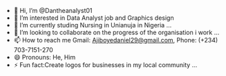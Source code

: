 - 👋 Hi, I’m @Dantheanalyst01
- 👀 I’m interested in Data Analyst job and Graphics design
- 🌱 I’m currently studing Nursing in Unianuja in Nigeria ...
- 💞️ I’m looking to collaborate on the progress of the organisation i work ...
- 📫 How to reach me Gmail: Ajiboyedaniel29@gmail.com, Phone: (+234) 703-7151-270
- 😄 Pronouns: He, Him
- ⚡ Fun fact:Create logos for businesses in my local community ...

<!---
Dantheanalyst01/Dantheanalyst01 is a ✨ special ✨ repository because its `README.md` (this file) appears on your GitHub profile.
You can click the Preview link to take a look at your changes.
--->
